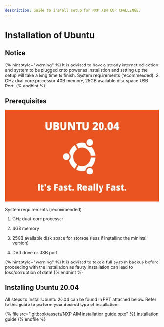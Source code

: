 ```yaml
---
description: Guide to install setup for NXP AIM CUP CHALLENGE.
---
```


# Installation of Ubuntu

## Notice

{% hint style="warning" %}
It is advised to have a steady internet collection and system to be plugged onto power as installation and setting up the setup will take a long time to finish. System requirements (recommended): 2 GHz dual core processor 4GB memory, 25GB available disk space USB Port.
{% endhint %}

## Prerequisites

![](<.gitbook/assets/ubuntu_logo.jpg>)

System requirements (recommended):
  
  1. GHz dual-core processor
  
  2. 4GB memory
  
  3. 25GB available disk space for storage (less if installing the minimal version)
  
  4. DVD drive or USB port


{% hint style="warning" %}
It is advised to take a full system backup before proceeding with the installation as faulty installation can lead to loss/corruption of data!
{% endhint %}

## Installing Ubuntu 20.04

All steps to install Ubuntu 20.04 can be found in PPT attached below. Refer to this guide to perform your desired type of installation: 

{% file src=".gitbook/assets/NXP AIM installation guide.pptx" %}
installation guide
{% endfile %}

